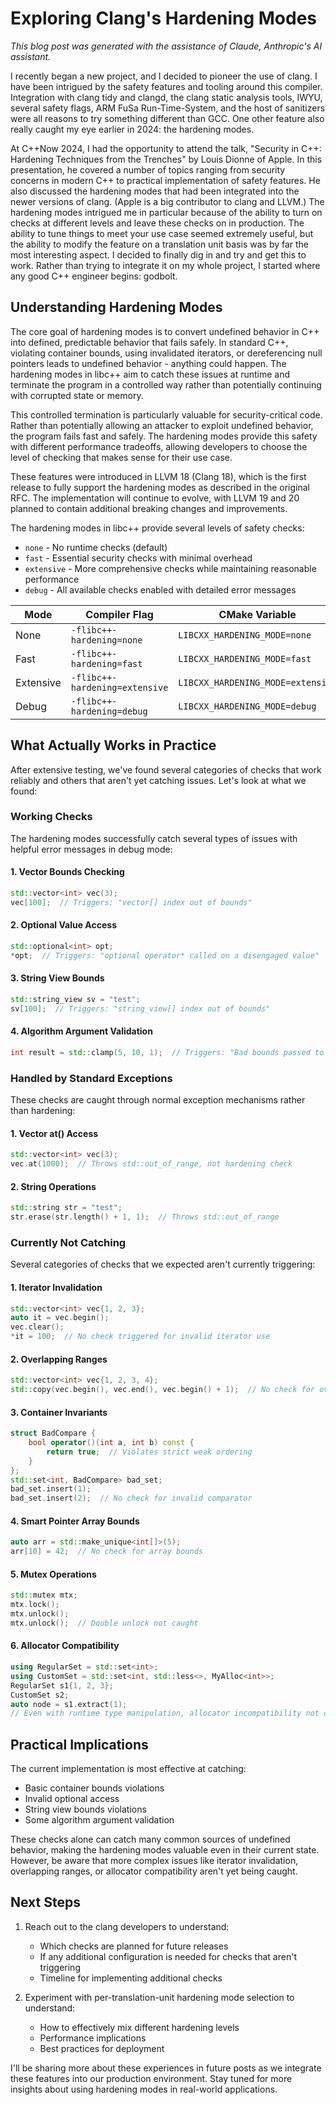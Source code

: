# Exploring Clang's Hardening Modes

*This blog post was generated with the assistance of Claude, Anthropic's AI assistant.*

I recently began a new project, and I decided to pioneer the use of clang. I have been intrigued by the safety features and tooling around this compiler. Integration with clang tidy and clangd, the clang static analysis tools, IWYU, several safety flags, ARM FuSa Run-Time-System, and the host of sanitizers were all reasons to try something different than GCC. One other feature also really caught my eye earlier in 2024: the hardening modes.

At C++Now 2024, I had the opportunity to attend the talk, "Security in C++: Hardening Techniques from the Trenches" by Louis Dionne of Apple. In this presentation, he covered a number of topics ranging from security concerns in modern C++ to practical implementation of safety features. He also discussed the hardening modes that had been integrated into the newer versions of clang. (Apple is a big contributor to clang and LLVM.) The hardening modes intrigued me in particular because of the ability to turn on checks at different levels and leave these checks on in production. The ability to tune things to meet your use case seemed extremely useful, but the ability to modify the feature on a translation unit basis was by far the most interesting aspect. I decided to finally dig in and try and get this to work. Rather than trying to integrate it on my whole project, I started where any good C++ engineer begins: godbolt.

## Understanding Hardening Modes

The core goal of hardening modes is to convert undefined behavior in C++ into defined, predictable behavior that fails safely. In standard C++, violating container bounds, using invalidated iterators, or dereferencing null pointers leads to undefined behavior - anything could happen. The hardening modes in libc++ aim to catch these issues at runtime and terminate the program in a controlled way rather than potentially continuing with corrupted state or memory.

This controlled termination is particularly valuable for security-critical code. Rather than potentially allowing an attacker to exploit undefined behavior, the program fails fast and safely. The hardening modes provide this safety with different performance tradeoffs, allowing developers to choose the level of checking that makes sense for their use case.

These features were introduced in LLVM 18 (Clang 18), which is the first release to fully support the hardening modes as described in the original RFC. The implementation will continue to evolve, with LLVM 19 and 20 planned to contain additional breaking changes and improvements.

The hardening modes in libc++ provide several levels of safety checks:
- `none` - No runtime checks (default)
- `fast` - Essential security checks with minimal overhead
- `extensive` - More comprehensive checks while maintaining reasonable performance
- `debug` - All available checks enabled with detailed error messages

| Mode | Compiler Flag | CMake Variable | Macro Definition |
|------|---------------|----------------|------------------|
| None | `-flibc++-hardening=none` | `LIBCXX_HARDENING_MODE=none` | `-D_LIBCPP_HARDENING_MODE=_LIBCPP_HARDENING_MODE_NONE` |
| Fast | `-flibc++-hardening=fast` | `LIBCXX_HARDENING_MODE=fast` | `-D_LIBCPP_HARDENING_MODE=_LIBCPP_HARDENING_MODE_FAST` |
| Extensive | `-flibc++-hardening=extensive` | `LIBCXX_HARDENING_MODE=extensive` | `-D_LIBCPP_HARDENING_MODE=_LIBCPP_HARDENING_MODE_EXTENSIVE` |
| Debug | `-flibc++-hardening=debug` | `LIBCXX_HARDENING_MODE=debug` | `-D_LIBCPP_HARDENING_MODE=_LIBCPP_HARDENING_MODE_DEBUG` |

## What Actually Works in Practice

After extensive testing, we've found several categories of checks that work reliably and others that aren't yet catching issues. Let's look at what we found:

### Working Checks

The hardening modes successfully catch several types of issues with helpful error messages in debug mode:

#### 1. Vector Bounds Checking
```cpp
std::vector<int> vec(3);
vec[100];  // Triggers: "vector[] index out of bounds"
```

#### 2. Optional Value Access
```cpp
std::optional<int> opt;
*opt;  // Triggers: "optional operator* called on a disengaged value"
```

#### 3. String View Bounds
```cpp
std::string_view sv = "test";
sv[100];  // Triggers: "string_view[] index out of bounds"
```

#### 4. Algorithm Argument Validation
```cpp
int result = std::clamp(5, 10, 1);  // Triggers: "Bad bounds passed to std::clamp"
```

### Handled by Standard Exceptions

These checks are caught through normal exception mechanisms rather than hardening:

#### 1. Vector at() Access
```cpp
std::vector<int> vec(3);
vec.at(1000);  // Throws std::out_of_range, not hardening check
```

#### 2. String Operations
```cpp
std::string str = "test";
str.erase(str.length() + 1, 1);  // Throws std::out_of_range
```

### Currently Not Catching

Several categories of checks that we expected aren't currently triggering:

#### 1. Iterator Invalidation
```cpp
std::vector<int> vec{1, 2, 3};
auto it = vec.begin();
vec.clear();
*it = 100;  // No check triggered for invalid iterator use
```

#### 2. Overlapping Ranges
```cpp
std::vector<int> vec{1, 2, 3, 4};
std::copy(vec.begin(), vec.end(), vec.begin() + 1);  // No check for overlapping ranges
```

#### 3. Container Invariants
```cpp
struct BadCompare {
    bool operator()(int a, int b) const { 
        return true;  // Violates strict weak ordering
    }
};
std::set<int, BadCompare> bad_set;
bad_set.insert(1);
bad_set.insert(2);  // No check for invalid comparator
```

#### 4. Smart Pointer Array Bounds
```cpp
auto arr = std::make_unique<int[]>(5);
arr[10] = 42;  // No check for array bounds
```

#### 5. Mutex Operations
```cpp
std::mutex mtx;
mtx.lock();
mtx.unlock();
mtx.unlock();  // Double unlock not caught
```

#### 6. Allocator Compatibility
```cpp
using RegularSet = std::set<int>;
using CustomSet = std::set<int, std::less<>, MyAlloc<int>>;
RegularSet s1{1, 2, 3};
CustomSet s2;
auto node = s1.extract(1);
// Even with runtime type manipulation, allocator incompatibility not caught
```

## Practical Implications

The current implementation is most effective at catching:
- Basic container bounds violations
- Invalid optional access
- String view bounds violations
- Some algorithm argument validation

These checks alone can catch many common sources of undefined behavior, making the hardening modes valuable even in their current state. However, be aware that more complex issues like iterator invalidation, overlapping ranges, or allocator compatibility aren't yet being caught.

## Next Steps

1. Reach out to the clang developers to understand:
   - Which checks are planned for future releases
   - If any additional configuration is needed for checks that aren't triggering
   - Timeline for implementing additional checks

2. Experiment with per-translation-unit hardening mode selection to understand:
   - How to effectively mix different hardening levels
   - Performance implications
   - Best practices for deployment

I'll be sharing more about these experiences in future posts as we integrate these features into our production environment. Stay tuned for more insights about using hardening modes in real-world applications.
